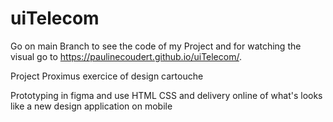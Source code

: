 # uiTelecom
Go on main Branch to see the code of my Project and for watching the visual go to https://paulinecoudert.github.io/uiTelecom/.

Project Proximus exercice of design cartouche

Prototyping in figma and use HTML CSS and delivery online of what's looks like a new design application on mobile
